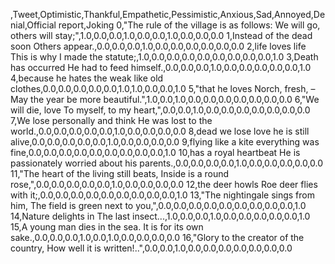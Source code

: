 ,Tweet,Optimistic,Thankful,Empathetic,Pessimistic,Anxious,Sad,Annoyed,Denial,Official report,Joking
0,"The rule of the village is as follows: We will go, others will stay;",1.0,0.0,0.0,1.0,0.0,0.0,1.0,0.0,0.0,0.0
1,Instead of the dead soon Others appear.,0.0,0.0,0.0,1.0,0.0,0.0,0.0,0.0,0.0,0.0
2,life loves life This is why I made the statute;,1.0,0.0,0.0,0.0,0.0,0.0,0.0,0.0,0.0,1.0
3,Death has occurred He had to feed himself.,0.0,0.0,0.0,1.0,0.0,0.0,0.0,0.0,0.0,1.0
4,because he hates the weak like old clothes,0.0,0.0,0.0,0.0,0.0,1.0,1.0,0.0,0.0,1.0
5,"that he loves Norch, fresh, – May the year be more beautiful.",1.0,0.0,1.0,0.0,0.0,0.0,0.0,0.0,0.0,0.0
6,"We will die, love To myself, to my heart,",0.0,0.0,1.0,0.0,0.0,0.0,0.0,0.0,0.0,0.0
7,We lose personally and think He was lost to the world.,0.0,0.0,0.0,0.0,0.0,1.0,0.0,0.0,0.0,0.0
8,dead we lose love he is still alive,0.0,0.0,0.0,0.0,0.0,1.0,0.0,0.0,0.0,0.0
9,flying like a kite everything was fine,0.0,0.0,0.0,0.0,0.0,0.0,0.0,0.0,0.0,1.0
10,has a royal heartbeat He is passionately worried about his parents.,0.0,0.0,0.0,0.0,1.0,0.0,0.0,0.0,0.0,0.0
11,"The heart of the living still beats, Inside is a round rose,",0.0,0.0,0.0,0.0,0.0,1.0,0.0,0.0,0.0,0.0
12,the deer howls Roe deer flies with it;,0.0,0.0,0.0,0.0,0.0,0.0,0.0,0.0,0.0,1.0
13,"The nightingale sings from him, The field is green next to you,",0.0,0.0,0.0,0.0,0.0,0.0,0.0,0.0,0.0,1.0
14,Nature delights in The last insect...,1.0,0.0,0.0,1.0,0.0,0.0,0.0,0.0,0.0,1.0
15,A young man dies in the sea. It is for its own sake.,0.0,0.0,0.0,1.0,0.0,1.0,0.0,0.0,0.0,0.0
16,"Glory to the creator of the country, How well it is written!..",0.0,0.0,1.0,0.0,0.0,0.0,0.0,0.0,0.0,0.0
